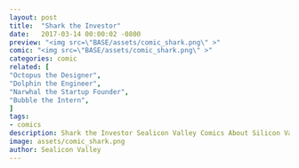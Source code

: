 ```yaml
---
layout: post
title:  "Shark the Investor"
date:   2017-03-14 00:00:02 -0800
preview: "<img src=\"BASE/assets/comic_shark.png\" >"
comic: "<img src=\"BASE/assets/comic_shark.png\" >"
categories: comic
related: [
"Octopus the Designer",
"Dolphin the Engineer",
"Narwhal the Startup Founder",
"Bubble the Intern",
]
tags:
- comics
description: Shark the Investor Sealicon Valley Comics About Silicon Valley
image: assets/comic_shark.png
author: Sealicon Valley
---
```

